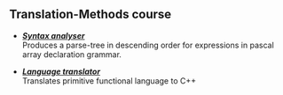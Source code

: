 ## Translation-Methods course 
- [***Syntax analyser***](syntax_analyser/) <br>
<t>Produces a parse-tree in descending order for expressions in pascal array declaration grammar.
  
 - [***Language translator***](language_translator/) <br>
<t>Translates primitive functional language to C++
